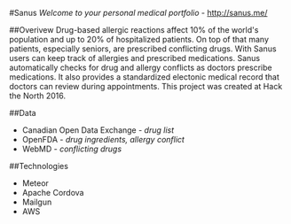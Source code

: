 #Sanus
*Welcome to your personal medical portfolio* - http://sanus.me/


##Overivew
Drug-based allergic reactions affect 10% of the world's population and up to 20% of hospitalized patients. On top of that many patients, especially seniors, are prescribed conflicting drugs. With Sanus users can keep track of allergies and prescribed medications. Sanus automatically checks for drug and allergy conflicts as doctors prescribe medications. It also provides a standardized electonic medical record that doctors can review during appointments. This project was created at Hack the North 2016.

##Data
* Canadian Open Data Exchange - *drug list*
* OpenFDA - *drug ingredients, allergy conflict*
* WebMD - *conflicting drugs*

##Technologies
* Meteor
* Apache Cordova
* Mailgun
* AWS

